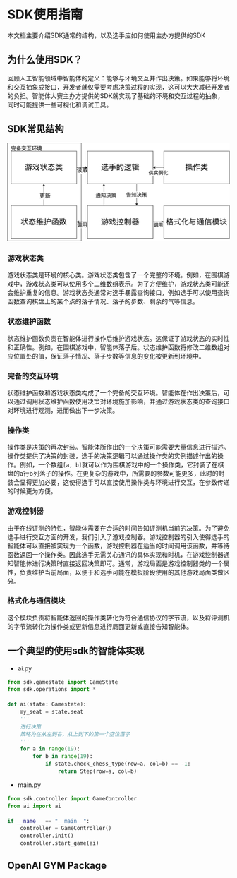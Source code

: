 # SDK使用指南
本文档主要介绍SDK通常的结构，以及选手应如何使用主办方提供的SDK

## 为什么使用SDK？
回顾人工智能领域中智能体的定义：能够与环境交互并作出决策。如果能够将环境和交互抽象成接口，开发者就仅需要考虑决策过程的实现，这可以大大减轻开发者的负担。智能体大赛主办方提供的SDK就实现了基础的环境和交互过程的抽象，同时可能提供一些可视化和调试工具。

## SDK常见结构
![](imgs/sdk-structure.svg)
### 游戏状态类
游戏状态类是环境的核心类。游戏状态类包含了一个完整的环境。例如，在围棋游戏中，游戏状态类可以使用多个二维数组表示。为了方便维护，游戏状态类可能还会维护重复的信息。游戏状态类通常对选手暴露查询接口，例如选手可以使用查询函数查询棋盘上的某个点的落子情况、落子的步数、剩余的气等信息。

### 状态维护函数
状态维护函数负责在智能体进行操作后维护游戏状态。这保证了游戏状态的实时性和正确性。例如，在围棋游戏中，智能体落子后。状态维护函数将修改二维数组对应位置处的值，保证落子情况、落子步数等信息的变化被更新到环境中。

### 完备的交互环境
状态维护函数和游戏状态类构成了一个完备的交互环境。智能体在作出决策后，可以通过调用状态维护函数使用决策对环境施加影响，并通过游戏状态类的查询接口对环境进行观测，进而做出下一步决策。

### 操作类
操作类是决策的再次封装。智能体所作出的一个决策可能需要大量信息进行描述。操作类提供了决策的封装，选手的决策逻辑可以通过操作类的实例描述作出的操作。例如，一个数组`[a, b]`就可以作为围棋游戏中的一个操作类，它封装了在棋盘的a行b列落子的操作。在更复杂的游戏中，所需要的参数可能更多，此时的封装会显得更加必要，这使得选手可以直接使用操作类与环境进行交互，在参数传递的时候更为方便。

### 游戏控制器
由于在线评测的特性，智能体需要在合适的时间告知评测机当前的决策。为了避免选手进行交互方面的开发，我们引入了游戏控制器。游戏控制器的引入使得选手的智能体可以直接被实现为一个函数，游戏控制器在适当的时间调用该函数，并等待函数返回一个操作类。因此选手无需关心通讯的具体实现和时机，在游戏控制器通知智能体进行决策时直接返回决策即可。通常，游戏局面是游戏控制器类的一个属性，负责维护当前局面，以便于和选手可能在模拟阶段使用的其他游戏局面类做区分。

### 格式化与通信模块
这个模块负责将智能体返回的操作类转化为符合通信协议的字节流，以及将评测机的字节流转化为操作类或更新信息进行局面更新或直接告知智能体。

## 一个典型的使用sdk的智能体实现

- ai.py
```python
from sdk.gamestate import GameState
from sdk.operations import *

def ai(state: Gamestate):
    my_seat = state.seat
    '''
    进行决策
    策略为在从左到右，从上到下的第一个空位落子
    '''
    for a in range(19):
        for b in range(19):
            if state.check_chess_type(row=a, col=b) == -1:
                return Step(row=a, col=b)
```

- main.py
```python
from sdk.controller import GameController
from ai import ai

if __name__ == "__main__":
    controller = GameController()
    controller.init()
    controller.start_game(ai)
```

## OpenAI GYM Package
